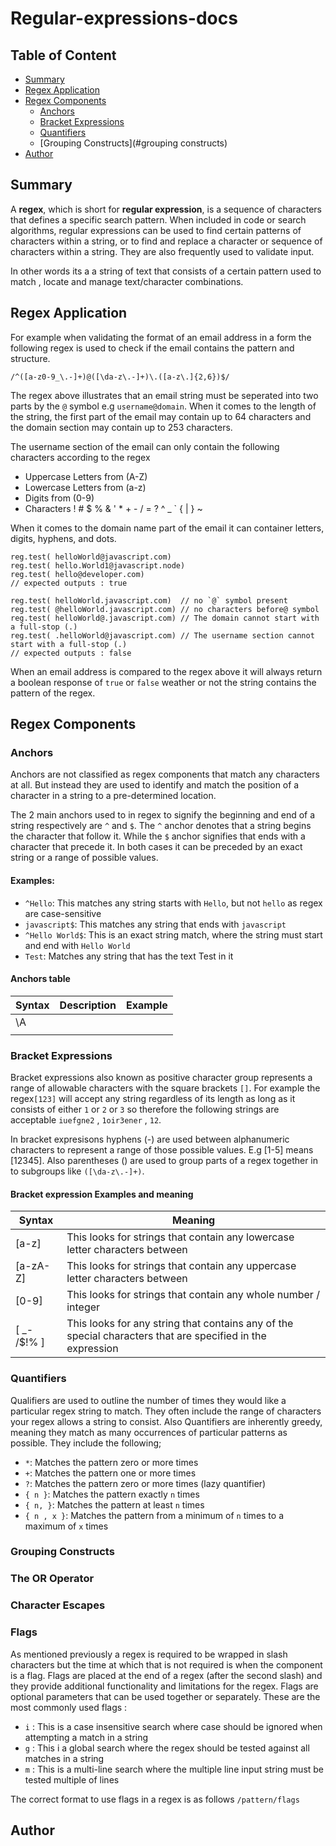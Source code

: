 # Regular-expressions-docs

## Table of Content

- [Summary](#summary)
- [Regex Application](#regex-application)
- [Regex Components](#regex-components)
  - [Anchors](#anchors)
  - [Bracket Expressions](#bracket-expressions)
  - [Quantifiers](#quantifiers)
  - [Grouping Constructs](#grouping constructs)
- [Author](#author)

## Summary

A **regex**, which is short for **regular expression**, is a sequence of characters that defines a specific search pattern. When included in code or search algorithms, regular expressions can be used to find certain patterns of characters within a string, or to find and replace a character or sequence of characters within a string. They are also frequently used to validate input.

In other words its a a string of text that consists of a certain pattern used to match , locate and manage text/character combinations.

## Regex Application

For example when validating the format of an email address in a form the following regex is used to check if the email contains the pattern and structure.

```
/^([a-z0-9_\.-]+)@([\da-z\.-]+)\.([a-z\.]{2,6})$/
```

The regex above illustrates that an email string must be seperated into two parts by the `@` symbol e.g `username@domain`. When it comes to the length of the string, the first part of the email may contain up to 64 characters and the domain section may contain up to 253 characters.

The username section of the email can only contain the following characters according to the regex

- Uppercase Letters from (A-Z)
- Lowercase Letters from (a-z)
- Digits from (0-9)
- Characters ! # $ % & ' \* + - / = ? ^ \_ ` { | } ~

When it comes to the domain name part of the email it can container letters, digits, hyphens, and dots.

```
reg.test( helloWorld@javascript.com)
reg.test( hello.World1@javascript.node)
reg.test( hello@developer.com)
// expected outputs : true
```

```
reg.test( helloWorld.javascript.com)  // no `@` symbol present
reg.test( @helloWorld.javascript.com) // no characters before@ symbol
reg.test( helloWorld@.javascript.com) // The domain cannot start with a full-stop (.)
reg.test( .helloWorld@javascript.com) // The username section cannot start with a full-stop (.)
// expected outputs : false

```

When an email address is compared to the regex above it will always return a boolean response of `true` or `false` weather or not the string contains the pattern of the regex.

## Regex Components

### Anchors

Anchors are not classified as regex components that match any characters at all. But instead they are used to identify and match the position of a character in a string to a pre-determined location.

The 2 main anchors used to in regex to signify the beginning and end of a string respectively are `^` and `$`. The `^` anchor denotes that a string begins the character that follow it. While the `$` anchor signifies that ends with a character that precede it. In both cases it can be preceded by an exact string or a range of possible values.

#### Examples:

- `^Hello`: This matches any string starts with `Hello`, but not `hello` as regex are case-sensitive
- `javascript$`: This matches any string that ends with `javascript`
- `^Hello World$`: This is an exact string match, where the string must start and end with `Hello World`
- `Test`: Matches any string that has the text Test in it

#### Anchors table

| Syntax | Description | Example |
| ------ | ----------- | ------- |
| \A     |             |         |
|        |             |         |

### Bracket Expressions

Bracket expressions also known as positive character group represents a range of allowable characters with the square brackets `[]`. For example the regex`[123]` will accept any string regardless of its length as long as it consists of either `1` or `2` or `3` so therefore the following strings are acceptable `iuefgne2` , `1oir3ener` , `12`.

In bracket expresisons hyphens (-) are used between alphanumeric characters to represent a range of those possible values. E.g [1-5] means [12345]. Also parentheses () are used to group parts of a regex together in to subgroups like `([\da-z\.-]+)`.

#### Bracket expression Examples and meaning

| Syntax      | Meaning                                                                                                    |
| ----------- | ---------------------------------------------------------------------------------------------------------- |
| [a-z]       | This looks for strings that contain any lowercase letter characters between                                |
| [a-zA-Z]    | This looks for strings that contain any uppercase letter characters between                                |
| [0-9]       | This looks for strings that contain any whole number / integer                                             |
| [ _- /$!% ] | This looks for any string that contains any of the special characters that are specified in the expression |

### Quantifiers

Qualifiers are used to outline the number of times they would like a particular regex string to match. They often include the range of characters your regex allows a string to consist. Also Quantifiers are inherently greedy, meaning they match as many occurrences of particular patterns as possible. They include the following;

- `*`: Matches the pattern zero or more times
- `+`: Matches the pattern one or more times
- `?`: Matches the pattern zero or more times (lazy quantifier)
- `{ n }`: Matches the pattern exactly `n` times
- `{ n, }`: Matches the pattern at least `n` times
- `{ n , x }`: Matches the pattern from a minimum of `n` times to a maximum of `x` times

### Grouping Constructs

### The OR Operator

### Character Escapes

### Flags

As mentioned previously a regex is required to be wrapped in slash characters but the time at which that is not required is when the component is a flag. Flags are placed at the end of a regex (after the second slash) and they provide additional functionality and limitations for the regex. Flags are optional parameters that can be used together or separately. These are the most commonly used flags :

- `i` : This is a case insensitive search where case should be ignored when attempting a match in a string
- `g` : This i a global search where the regex should be tested against all matches in a string
- `m` : This is a multi-line search where the multiple line input string must be tested multiple of lines

The correct format to use flags in a regex is as follows `/pattern/flags`

## Author
